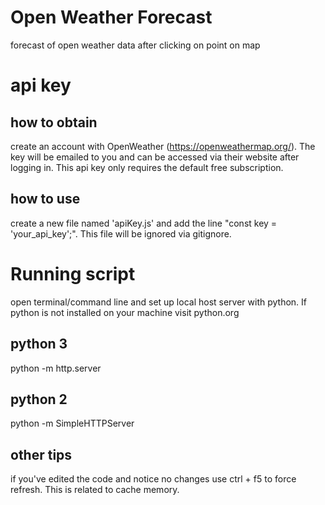 # Open Weather Forecast
forecast of open weather data after clicking on point on map

# api key

## how to obtain
create an account with OpenWeather (https://openweathermap.org/). The key will be emailed to you and can be accessed via their website after logging in. This api key only requires the default free subscription.

## how to use
create a new file named 'apiKey.js' and add the line "const key = 'your_api_key';". This file will be ignored via gitignore.

# Running script
open terminal/command line and set up local host server with python. If python is not installed on your machine visit python.org

## python 3
python -m http.server

## python 2
python -m SimpleHTTPServer

## other tips
if you've edited the code and notice no changes use ctrl + f5 to force refresh. This is related to cache memory.

